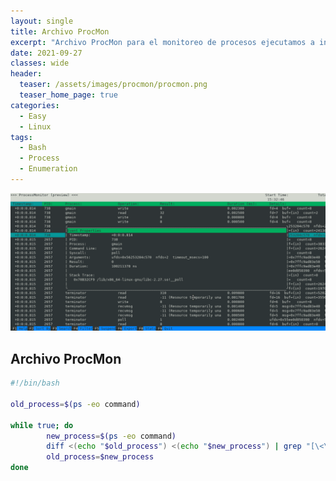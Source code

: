 ```yaml
---
layout: single
title: Archivo ProcMon
excerpt: "Archivo ProcMon para el monitoreo de procesos ejecutamos a intervalos regulares de tiempo"
date: 2021-09-27
classes: wide
header:
  teaser: /assets/images/procmon/procmon.png
  teaser_home_page: true                     
categories:                                     
  - Easy
  - Linux
tags:
  - Bash
  - Process
  - Enumeration
---
```

![](/assets/images/procmon/banner-procmon.png)

## Archivo ProcMon

```bash
#!/bin/bash

old_process=$(ps -eo command)

while true; do
        new_process=$(ps -eo command)
        diff <(echo "$old_process") <(echo "$new_process") | grep "[\<\>]" | grep -v -E "command|procmon"
        old_process=$new_process
done
```
